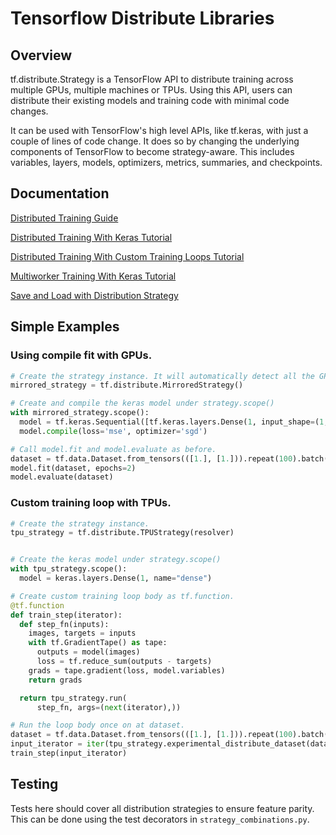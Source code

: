 # Tensorflow Distribute Libraries

## Overview

tf.distribute.Strategy is a TensorFlow API to distribute training across
multiple GPUs, multiple machines or TPUs. Using this API, users can distribute
their existing models and training code with minimal code changes.

It can be used with TensorFlow's high level APIs, like tf.keras,
with just a couple of lines of code change. It does so by changing the
underlying components of TensorFlow to become strategy-aware.
This includes variables, layers, models, optimizers, metrics, summaries,
and checkpoints.

## Documentation

[Distributed Training Guide](https://www.tensorflow.org/guide/distributed_training)

[Distributed Training With Keras Tutorial](https://www.tensorflow.org/tutorials/distribute/keras)

[Distributed Training With Custom Training Loops Tutorial](https://www.tensorflow.org/tutorials/distribute/custom_training)

[Multiworker Training With Keras Tutorial](https://www.tensorflow.org/tutorials/distribute/multi_worker_with_keras)

[Save and Load with Distribution Strategy](https://www.tensorflow.org/tutorials/distribute/save_and_load)

## Simple Examples

### Using compile fit with GPUs.

```python
# Create the strategy instance. It will automatically detect all the GPUs.
mirrored_strategy = tf.distribute.MirroredStrategy()

# Create and compile the keras model under strategy.scope()
with mirrored_strategy.scope():
  model = tf.keras.Sequential([tf.keras.layers.Dense(1, input_shape=(1,))])
  model.compile(loss='mse', optimizer='sgd')

# Call model.fit and model.evaluate as before.
dataset = tf.data.Dataset.from_tensors(([1.], [1.])).repeat(100).batch(10)
model.fit(dataset, epochs=2)
model.evaluate(dataset)
```

### Custom training loop with TPUs.

```python
# Create the strategy instance.
tpu_strategy = tf.distribute.TPUStrategy(resolver)


# Create the keras model under strategy.scope()
with tpu_strategy.scope():
  model = keras.layers.Dense(1, name="dense")

# Create custom training loop body as tf.function.
@tf.function
def train_step(iterator):
  def step_fn(inputs):
    images, targets = inputs
    with tf.GradientTape() as tape:
      outputs = model(images)
      loss = tf.reduce_sum(outputs - targets)
    grads = tape.gradient(loss, model.variables)
    return grads

  return tpu_strategy.run(
      step_fn, args=(next(iterator),))

# Run the loop body once on at dataset.
dataset = tf.data.Dataset.from_tensors(([1.], [1.])).repeat(100).batch(10
input_iterator = iter(tpu_strategy.experimental_distribute_dataset(dataset))
train_step(input_iterator)
```

## Testing

Tests here should cover all distribution strategies to ensure feature parity.
This can be done using the test decorators in `strategy_combinations.py`.

